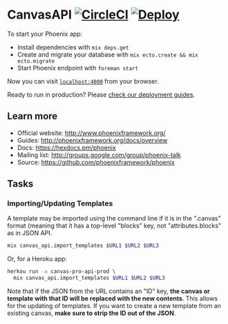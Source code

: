 # CanvasAPI [![CircleCI](https://circleci.com/gh/usecanvas/pro-api.svg?style=svg&circle-token=3bc227708e24ca576bd7b1db5f61a028e1441f39)](https://circleci.com/gh/usecanvas/pro-api) [![Deploy](https://www.herokucdn.com/deploy/button.svg)](https://heroku.com/deploy?template=https://github.com/usecanvas/pro-api/tree/master)

To start your Phoenix app:

  * Install dependencies with `mix deps.get`
  * Create and migrate your database with `mix ecto.create && mix ecto.migrate`
  * Start Phoenix endpoint with `foreman start`

Now you can visit [`localhost:4000`](http://localhost:4000) from your browser.

Ready to run in production? Please [check our deployment guides](http://www.phoenixframework.org/docs/deployment).

## Learn more

  * Official website: http://www.phoenixframework.org/
  * Guides: http://phoenixframework.org/docs/overview
  * Docs: https://hexdocs.pm/phoenix
  * Mailing list: http://groups.google.com/group/phoenix-talk
  * Source: https://github.com/phoenixframework/phoenix

## Tasks

### Importing/Updating Templates

A template may be imported using the command line if it is in the ".canvas"
format (meaning that it has a top-level "blocks" key, not "attributes.blocks"
as in JSON API.

```sh
mix canvas_api.import_templates $URL1 $URL2 $URL3
```

Or, for a Heroku app:

```sh
herkou run -a canvas-pro-api-prod \
  mix canvas_api.import_templates $URL1 $URL2 $URL3
```

Note that if the JSON from the URL contains an "ID" key, **the canvas or
template with that ID will be replaced with the new contents**. This allows
for the updating of templates. If you want to create a new template from an
existing canvas, **make sure to strip the ID out of the JSON**.
